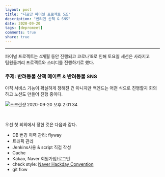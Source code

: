 ```yaml
---
layout: post
title: "디프만 파이널 프로젝트 5조"  
description: "반려견 산책 & SNS"
date: 2020-09-20
tags: [depromeet]
comments: true
share: true
--- 
```



---



파이널 프로젝트는 4개월 동안 진행되고 코로나19로 인해 토요일 세션은 사라지고                
팀원들끼리 프로젝트와 스터디를 진행하기로 했다.               
                           


### 주제: 반려동물 산책 메이트 & 반려동물 SNS            

아직 서비스 기능이 확실하게 정해진 건 아니지만 백엔드는 어떤 식으로 진행할지 회의하고 노션도 만들어 진행 중이다.      


![스크린샷 2020-09-20 오후 2 01 34](https://user-images.githubusercontent.com/33855307/93694823-58d9a900-fb4b-11ea-9171-0278cf511c93.png)          

<br />   

우선 첫 회의에서 정한 것은 다음과 같다.   

- DB 변경 이력 관리: flyway     
- 트래픽 관리     
- Jenkins사용 & script 직접 작성      
- Cache       
- Kakao, Naver 회원가입/로그인     
- check style: [Naver Hackday Convention](https://naver.github.io/hackday-conventions-java/)            
- git flow   

